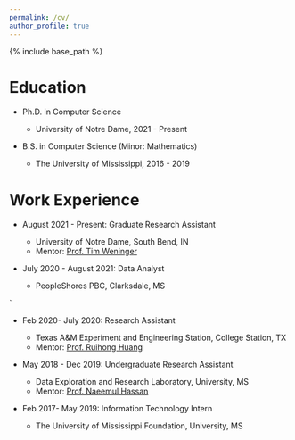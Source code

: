 ```yaml
---
permalink: /cv/
author_profile: true
---
```


{% include base_path %}

Education
======

* Ph.D. in Computer Science
  * University of Notre Dame, 2021 - Present
  

* B.S. in Computer Science (Minor: Mathematics)
  * The University of Mississippi, 2016 - 2019


Work Experience
======

* August 2021 - Present: Graduate Research Assistant
  * University of Notre Dame, South Bend, IN
  * Mentor: <a href = "https://timweninger.com/">Prof. Tim Weninger </a>


* July 2020 - August 2021: Data Analyst
  * PeopleShores PBC, Clarksdale, MS 

`
* Feb 2020- July 2020: Research Assistant
  * Texas A&M Experiment and Engineering Station, College Station, TX
  * Mentor: <a href= "https://people.engr.tamu.edu/huangrh/index.html">Prof. Ruihong Huang</a>


* May 2018 - Dec 2019: Undergraduate Research Assistant
  * Data Exploration and Research Laboratory, University, MS 
  * Mentor: <a href= "https://ischool.umd.edu/about/directory/naeemul-hassan">Prof. Naeemul Hassan</a>


* Feb 2017- May 2019: Information Technology Intern
  * The University of Mississippi Foundation, University, MS
  
